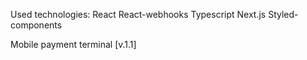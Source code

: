 Used technologies:
    React
    React-webhooks
    Typescript
    Next.js
    Styled-components



Mobile payment terminal [v.1.1]
